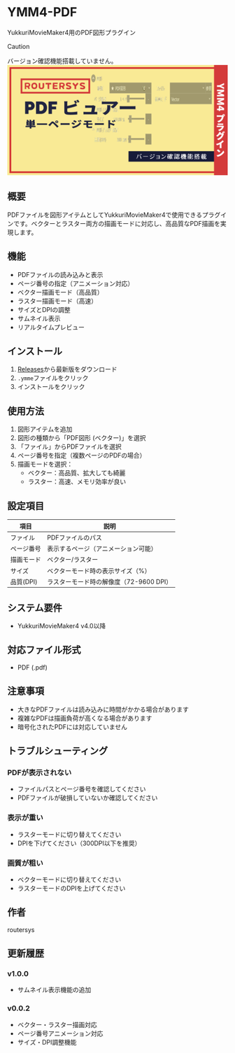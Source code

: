 # YMM4-PDF

YukkuriMovieMaker4用のPDF図形プラグイン
>[!caution]
>バージョン確認機能搭載していません。
![image](https://github.com/routersys/YMM4-PDF/blob/main/image_file.png)

## 概要

PDFファイルを図形アイテムとしてYukkuriMovieMaker4で使用できるプラグインです。ベクターとラスター両方の描画モードに対応し、高品質なPDF描画を実現します。

## 機能

- PDFファイルの読み込みと表示
- ページ番号の指定（アニメーション対応）
- ベクター描画モード（高品質）
- ラスター描画モード（高速）
- サイズとDPIの調整
- サムネイル表示
- リアルタイムプレビュー

## インストール

1. [Releases](https://github.com/routersys/YMM4-PDF/releases/latest)から最新版をダウンロード
2. `.ymme`ファイルをクリック
3. インストールをクリック

## 使用方法

1. 図形アイテムを追加
2. 図形の種類から「PDF図形 (ベクター)」を選択
3. 「ファイル」からPDFファイルを選択
4. ページ番号を指定（複数ページのPDFの場合）
5. 描画モードを選択：
   - ベクター：高品質、拡大しても綺麗
   - ラスター：高速、メモリ効率が良い

## 設定項目

| 項目 | 説明 |
|------|------|
| ファイル | PDFファイルのパス |
| ページ番号 | 表示するページ（アニメーション可能） |
| 描画モード | ベクター/ラスター |
| サイズ | ベクターモード時の表示サイズ（%） |
| 品質(DPI) | ラスターモード時の解像度（72-9600 DPI） |

## システム要件

- YukkuriMovieMaker4 v4.0以降

## 対応ファイル形式

- PDF (.pdf)

## 注意事項

- 大きなPDFファイルは読み込みに時間がかかる場合があります
- 複雑なPDFは描画負荷が高くなる場合があります
- 暗号化されたPDFには対応していません

## トラブルシューティング

### PDFが表示されない
- ファイルパスとページ番号を確認してください
- PDFファイルが破損していないか確認してください

### 表示が重い
- ラスターモードに切り替えてください
- DPIを下げてください（300DPI以下を推奨）

### 画質が粗い
- ベクターモードに切り替えてください
- ラスターモードのDPIを上げてください

## 作者

routersys

## 更新履歴
### v1.0.0
- サムネイル表示機能の追加

### v0.0.2
- ベクター・ラスター描画対応
- ページ番号アニメーション対応
- サイズ・DPI調整機能
